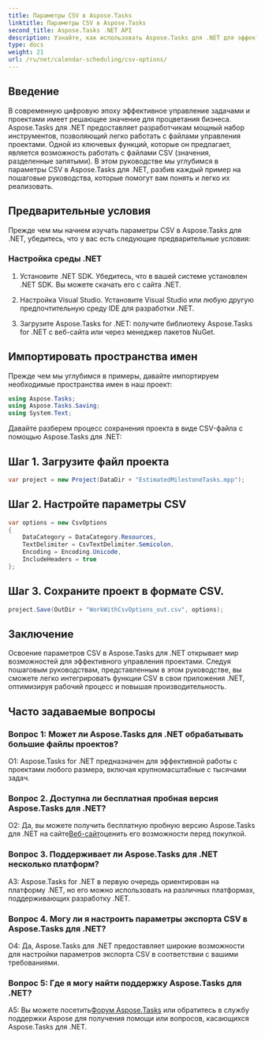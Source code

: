 ```yaml
---
title: Параметры CSV в Aspose.Tasks
linktitle: Параметры CSV в Aspose.Tasks
second_title: Aspose.Tasks .NET API
description: Узнайте, как использовать Aspose.Tasks для .NET для эффективной работы с файлами CSV, легко расширяя возможности управления проектами.
type: docs
weight: 21
url: /ru/net/calendar-scheduling/csv-options/
---
```

## Введение

В современную цифровую эпоху эффективное управление задачами и проектами имеет решающее значение для процветания бизнеса. Aspose.Tasks для .NET предоставляет разработчикам мощный набор инструментов, позволяющий легко работать с файлами управления проектами. Одной из ключевых функций, которые он предлагает, является возможность работать с файлами CSV (значения, разделенные запятыми). В этом руководстве мы углубимся в параметры CSV в Aspose.Tasks для .NET, разбив каждый пример на пошаговые руководства, которые помогут вам понять и легко их реализовать.

## Предварительные условия

Прежде чем мы начнем изучать параметры CSV в Aspose.Tasks для .NET, убедитесь, что у вас есть следующие предварительные условия:

### Настройка среды .NET

1. Установите .NET SDK. Убедитесь, что в вашей системе установлен .NET SDK. Вы можете скачать его с сайта .NET.

2. Настройка Visual Studio. Установите Visual Studio или любую другую предпочтительную среду IDE для разработки .NET.

3. Загрузите Aspose.Tasks for .NET: получите библиотеку Aspose.Tasks for .NET с веб-сайта или через менеджер пакетов NuGet.

## Импортировать пространства имен

Прежде чем мы углубимся в примеры, давайте импортируем необходимые пространства имен в наш проект:

```csharp
using Aspose.Tasks;
using Aspose.Tasks.Saving;
using System.Text;
```

Давайте разберем процесс сохранения проекта в виде CSV-файла с помощью Aspose.Tasks для .NET:

## Шаг 1. Загрузите файл проекта

```csharp
var project = new Project(DataDir + "EstimatedMilestoneTasks.mpp");
```

## Шаг 2. Настройте параметры CSV

```csharp
var options = new CsvOptions
{
    DataCategory = DataCategory.Resources,
    TextDelimiter = CsvTextDelimiter.Semicolon,
    Encoding = Encoding.Unicode,
    IncludeHeaders = true
};
```

## Шаг 3. Сохраните проект в формате CSV.

```csharp
project.Save(OutDir + "WorkWithCsvOptions_out.csv", options);
```

## Заключение

Освоение параметров CSV в Aspose.Tasks для .NET открывает мир возможностей для эффективного управления проектами. Следуя пошаговым руководствам, представленным в этом руководстве, вы сможете легко интегрировать функции CSV в свои приложения .NET, оптимизируя рабочий процесс и повышая производительность.

## Часто задаваемые вопросы

### Вопрос 1: Может ли Aspose.Tasks для .NET обрабатывать большие файлы проектов?

О1: Aspose.Tasks for .NET предназначен для эффективной работы с проектами любого размера, включая крупномасштабные с тысячами задач.

### Вопрос 2. Доступна ли бесплатная пробная версия Aspose.Tasks для .NET?

 О2: Да, вы можете получить бесплатную пробную версию Aspose.Tasks для .NET на сайте[Веб-сайт](https://releases.aspose.com/tasks/net/)оценить его возможности перед покупкой.

### Вопрос 3. Поддерживает ли Aspose.Tasks для .NET несколько платформ?

A3: Aspose.Tasks for .NET в первую очередь ориентирован на платформу .NET, но его можно использовать на различных платформах, поддерживающих разработку .NET.

### Вопрос 4. Могу ли я настроить параметры экспорта CSV в Aspose.Tasks для .NET?

О4: Да, Aspose.Tasks для .NET предоставляет широкие возможности для настройки параметров экспорта CSV в соответствии с вашими требованиями.

### Вопрос 5: Где я могу найти поддержку Aspose.Tasks для .NET?

 A5: Вы можете посетить[Форум Aspose.Tasks](https://forum.aspose.com/c/tasks/15) или обратитесь в службу поддержки Aspose для получения помощи или вопросов, касающихся Aspose.Tasks для .NET.